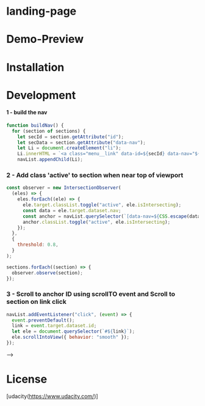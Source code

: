 # landing-page

# Demo-Preview

# Installation

# Development

#### 1 - build the nav

```javascript
function buildNav() {
  for (section of sections) {
    let secId = section.getAttribute("id");
    let secData = section.getAttribute("data-nav");
    let Li = document.createElement("li");
    Li.innerHTML = `<a class="menu__link" data-id=${secId} data-nav="${secData}" href="#${secId}">${secData}</a>`;
    navList.appendChild(Li);

```

### 2 - Add class 'active' to section when near top of viewport

```javascript
const observer = new IntersectionObserver(
  (eles) => {
    eles.forEach((ele) => {
      ele.target.classList.toggle("active", ele.isIntersecting);
      const data = ele.target.dataset.nav;
      const anchor = navList.querySelector(`[data-nav=${CSS.escape(data)}]`);
      anchor.classList.toggle("active", ele.isIntersecting);
    });
  },
  {
    threshold: 0.8,
  }
);

sections.forEach((section) => {
  observer.observe(section);
});
```

### 3 - Scroll to anchor ID using scrollTO event and Scroll to section on link click

```javascript
navList.addEventListener("click", (event) => {
  event.preventDefault();
  link = event.target.dataset.id;
  let ele = document.querySelector(`#${link}`);
  ele.scrollIntoView({ behavior: "smooth" });
});
```

 -->

# License

[udacity(https://www.udacity.com/)]
